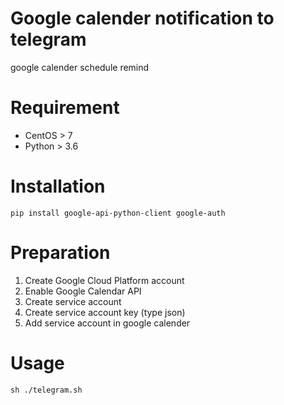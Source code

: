 # Google calender notification to telegram
google calender schedule remind

# Requirement
* CentOS > 7
* Python > 3.6

# Installation
```
pip install google-api-python-client google-auth
```

# Preparation
1. Create Google Cloud Platform account
2. Enable Google Calendar API
3. Create service account
4. Create service account key (type json)
5. Add service account in google calender

# Usage
```
sh ./telegram.sh
```
